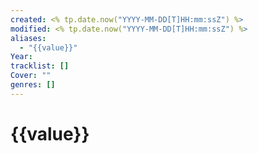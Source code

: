 ```yaml
---
created: <% tp.date.now("YYYY-MM-DD[T]HH:mm:ssZ") %>
modified: <% tp.date.now("YYYY-MM-DD[T]HH:mm:ssZ") %>
aliases:
  - "{{value}}"
Year:
tracklist: []
Cover: ""
genres: []
---
```


# {{value}}

